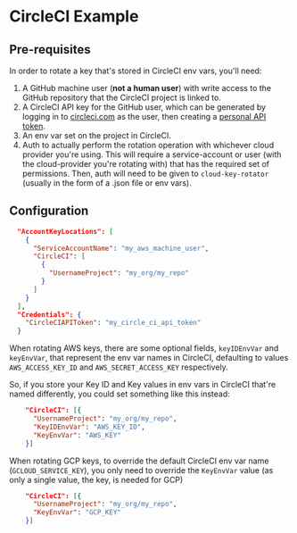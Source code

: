 # CircleCI Example

## Pre-requisites

In order to rotate a key that's stored in CircleCI env vars, you'll need:

1. A GitHub machine user (**not a human user**)
with write access to the GitHub repository that the CircleCI project is linked to.
2. A CircleCI API key for the GitHub user, which can be generated by logging in
to [circleci.com](circleci.com) as the user, then creating a [personal API token](https://circleci.com/account/api).
3. An env var set on the project in CircleCI.
4. Auth to actually perform the rotation operation with whichever cloud provider
you're using. This will require a service-account or user (with the cloud-provider you're rotating with) that has the required set of permissions. Then, auth will
need to be given to `cloud-key-rotator` (usually in the form of a .json file or
env vars).

## Configuration

```json
  "AccountKeyLocations": [
    {
      "ServiceAccountName": "my_aws_machine_user",
      "CircleCI": [
        {
          "UsernameProject": "my_org/my_repo"
        }
      ]
    }
  ],
  "Credentials": {
    "CircleCIAPIToken": "my_circle_ci_api_token"
  }
```

When rotating AWS keys, there are some optional fields,
`keyIDEnvVar` and `keyEnvVar`, that represent the env var names in CircleCI,
defaulting to values `AWS_ACCESS_KEY_ID` and `AWS_SECRET_ACCESS_KEY`
respectively.

So, if you store your Key ID and Key values in env vars in CircleCI that're
named differently, you could set something like this instead:

```json
    "CircleCI": [{
      "UsernameProject": "my_org/my_repo",
      "KeyIDEnvVar": "AWS_KEY_ID",
      "KeyEnvVar": "AWS_KEY"
    }]
```

When rotating GCP keys, to override the default CircleCI env var name (`GCLOUD_SERVICE_KEY`), 
you only need to override the `KeyEnvVar` value (as only a single value,
the key, is needed for GCP)

```json
    "CircleCI": [{
      "UsernameProject": "my_org/my_repo",
      "KeyEnvVar": "GCP_KEY"
    }]
```
